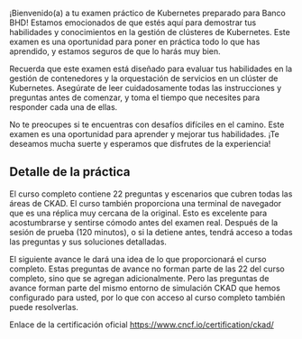 ¡Bienvenido(a) a tu examen práctico de Kubernetes preparado para Banco BHD! Estamos emocionados de que estés aquí para demostrar tus habilidades y conocimientos en la gestión de clústeres de Kubernetes. Este examen es una oportunidad para poner en práctica todo lo que has aprendido, y estamos seguros de que lo harás muy bien.

Recuerda que este examen está diseñado para evaluar tus habilidades en la gestión de contenedores y la orquestación de servicios en un clúster de Kubernetes. Asegúrate de leer cuidadosamente todas las instrucciones y preguntas antes de comenzar, y toma el tiempo que necesites para responder cada una de ellas.

No te preocupes si te encuentras con desafíos difíciles en el camino. Este examen es una oportunidad para aprender y mejorar tus habilidades. ¡Te deseamos mucha suerte y esperamos que disfrutes de la experiencia!

## Detalle de la práctica

El curso completo contiene 22 preguntas y escenarios que cubren todas las áreas de CKAD. El curso también proporciona una terminal de navegador que es una réplica muy cercana de la original. Esto es excelente para acostumbrarse y sentirse cómodo antes del examen real. Después de la sesión de prueba (120 minutos), o si la detiene antes, tendrá acceso a todas las preguntas y sus soluciones detalladas.

El siguiente avance le dará una idea de lo que proporcionará el curso completo. Estas preguntas de avance no forman parte de las 22 del curso completo, sino que se agregan adicionalmente. Pero las preguntas de avance forman parte del mismo entorno de simulación CKAD que hemos configurado para usted, por lo que con acceso al curso completo también puede resolverlas.

Enlace de la certificación oficial https://www.cncf.io/certification/ckad/
